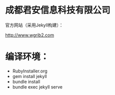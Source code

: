 # 成都君安信息科技有限公司

官方网站（采用Jekyll构建）：

http://www.wgrib2.com



# 编译环境：

- RubyInstaller.org
- gem install jekyll
- bundle install
- bundle exec jekyll serve